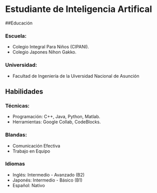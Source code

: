# Estudiante de Inteligencia Artifical


##Educación

### Escuela:
- Colegio Integral Para Niños (CIPANI).
- Colegio Japones Nihon Gakko.

### Universidad:
- Facultad de Ingeniería de la Uiversidad Nacional de Asunción

## Habilidades
### Técnicas:
- Programación: C++, Java, Python, Matlab.
- Herramientas: Google Collab, CodeBlocks.
### Blandas:
- Comunicación Efectiva
- Trabajo en Equipo

### Idiomas
- Inglés: Intermedio - Avanzado (B2)
- Japonés: Intermedio - Básico (B1) 
- Español: Nativo
